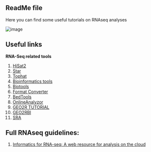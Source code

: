 ## ReadMe file

Here you can find some useful tutorials on RNAseq analyses

![image](https://user-images.githubusercontent.com/17006122/210064263-6d487b75-e7ec-4913-a367-6c46c1d3a88a.png)


## Useful links

**RNA-Seq related tools**

1. [HiSat2](https://ccb.jhu.edu/software/hisat2/)
2. [Star](https://github.com/alexdobin/STAR)
3. [Tophat](http://tophat.cbcb.umd.edu/)
4. [Bioinformatics tools](https://bioinformaticshome.com/tools/msa/descriptions/Multi-LAGAN.html#gsc.tab=0)
5. [Biotools](https://services.healthtech.dtu.dk/?Seq2Logo-2.0)
6. [Format Converter](http://genome2d.molgenrug.nl/g2d_tools_conversions.html)
7. [BedTools](https://bedtools.readthedocs.io/en/latest/content/tools/getfasta.html)
8. [OnlineAnalyzor](https://cqs-vumc.shinyapps.io/rnaseqsamplesizeweb/)
9. [GEO2R TUTORIAL](https://wiki.bits.vib.be/index.php/Analyze_GEO_data_with_GEO2R)
10. [GEO2RBI](https://wiki.bits.vib.be/index.php/Analyse_GEO2R_data_with_R_and_Bioconductor)
11. [SRA](https://www.ncbi.nlm.nih.gov/sra)

## Full RNAseq guidelines:

1. [Informatics for RNA-seq: A web resource for analysis on the cloud](https://github.com/griffithlab/rnaseq_tutorial)
